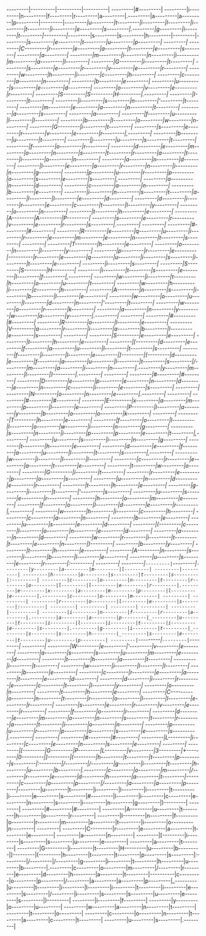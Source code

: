 ---------|----------|----------|----------|
---------|#---------| ---------|i---------|n---------|f---------|r---------|a---------|.---------|a---------|a---------|p---------|\---------|_---------|u---------|t---------|i---------|l---------|i---------|t---------|i---------|e---------|s---------|.---------|g---------|i---------|t---------|\---------|_---------|s---------|s---------|h---------|\---------|_---------|s---------|e---------|t---------|u---------|p---------|
---------|
---------|C---------|r---------|e---------|a---------|t---------|e---------|s---------| ---------|a---------| ---------|m---------|i---------|n---------|i---------|m---------|a---------|l---------| ---------|G---------|i---------|t---------| ---------|s---------|e---------|r---------|v---------|e---------|r---------| ---------|w---------|h---------|i---------|c---------|h---------| ---------|c---------|a---------|n---------| ---------|b---------|e---------| ---------|u---------|s---------|e---------|d---------| ---------|o---------|v---------|e---------|r---------| ---------|S---------|S---------|H---------|.---------| ---------|I---------|t---------| ---------|i---------|s---------|n---------|'---------|t---------| ---------|m---------|e---------|a---------|n---------|t---------| ---------|a---------|s---------| ---------|a---------| ---------|f---------|u---------|l---------|l---------| ---------|b---------|l---------|o---------|w---------|n---------| ---------|G---------|i---------|t---------| ---------|s---------|e---------|r---------|v---------|e---------|r---------|,---------|
---------|b---------|u---------|t---------| ---------|j---------|u---------|s---------|t---------| ---------|f---------|o---------|r---------| ---------|d---------|e---------|m---------|o---------|n---------|s---------|t---------|r---------|a---------|t---------|i---------|o---------|n---------| ---------|a---------|n---------|d---------| ---------|l---------|e---------|a---------|r---------|n---------|i---------|n---------|g---------| ---------|p---------|u---------|r---------|p---------|o---------|s---------|e---------|s---------|,---------| ---------|a---------|n---------|d---------| ---------|c---------|a---------|n---------| ---------|b---------|e---------| ---------|i---------|n---------|s---------|t---------|a---------|l---------|l---------|e---------|d---------| ---------|d---------|i---------|r---------|e---------|c---------|t---------|l---------|y---------| ---------|o---------|n---------| ---------|t---------|h---------|e---------| ---------|A---------|A---------|P---------| ---------|s---------|e---------|r---------|v---------|e---------|r---------|s---------|.---------|
---------|
---------|#---------|#---------| ---------|R---------|e---------|q---------|u---------|i---------|r---------|e---------|m---------|e---------|n---------|t---------|s---------|
---------|
---------|T---------|h---------|e---------| ---------|o---------|n---------|l---------|y---------| ---------|p---------|r---------|e---------|----------|r---------|e---------|q---------|u---------|i---------|s---------|i---------|t---------|e---------| ---------|i---------|s---------| ---------|S---------|S---------|H---------| ---------|i---------|t---------|s---------|e---------|l---------|f---------|,---------| ---------|w---------|i---------|t---------|h---------|o---------|u---------|t---------| ---------|w---------|h---------|i---------|c---------|h---------| ---------|A---------|n---------|s---------|i---------|b---------|l---------|e---------| ---------|w---------|o---------|u---------|l---------|d---------|n---------|'---------|t---------| ---------|w---------|o---------|r---------|k---------| ---------|a---------|n---------|y---------|w---------|a---------|y---------|.---------|
---------|
---------|#---------|#---------| ---------|R---------|o---------|l---------|e---------| ---------|V---------|a---------|r---------|i---------|a---------|b---------|l---------|e---------|s---------|
---------|
---------|S---------|e---------|e---------| ---------|t---------|h---------|e---------| ---------|[---------|d---------|e---------|f---------|a---------|u---------|l---------|t---------|s---------| ---------|f---------|i---------|l---------|e---------|]---------|(---------|d---------|e---------|f---------|a---------|u---------|l---------|t---------|s---------|/---------|m---------|a---------|i---------|n---------|.---------|y---------|m---------|l---------|)---------|.---------|
---------|
---------|#---------|#---------| ---------|D---------|e---------|p---------|e---------|n---------|d---------|e---------|n---------|c---------|i---------|e---------|s---------|
---------|
---------|N---------|o---------|n---------|e---------|.---------|
---------|
---------|#---------|#---------| ---------|E---------|x---------|a---------|m---------|p---------|l---------|e---------| ---------|P---------|l---------|a---------|y---------|b---------|o---------|o---------|k---------|
---------|
---------|T---------|h---------|e---------| ---------|f---------|o---------|l---------|l---------|o---------|w---------|i---------|n---------|g---------| ---------|s---------|n---------|i---------|p---------|p---------|e---------|t---------|,---------| ---------|u---------|s---------|i---------|n---------|g---------| ---------|t---------|h---------|e---------| ---------|d---------|e---------|f---------|a---------|u---------|l---------|t---------|s---------|,---------| ---------|w---------|i---------|l---------|l---------| ---------|c---------|r---------|e---------|a---------|t---------|e---------| ---------|t---------|w---------|o---------| ---------|G---------|i---------|t---------| ---------|r---------|e---------|p---------|o---------|s---------| ---------|u---------|n---------|d---------|e---------|r---------| ---------|t---------|h---------|e---------| ---------|g---------|i---------|t---------|'---------|s---------| ---------|u---------|s---------|e---------|r---------| ---------|h---------|o---------|m---------|e---------| ---------|f---------|o---------|l---------|d---------|e---------|r---------|,---------|
---------|w---------|h---------|i---------|c---------|h---------| ---------|c---------|a---------|n---------| ---------|b---------|e---------| ---------|u---------|s---------|e---------|d---------| ---------|(---------|c---------|l---------|o---------|n---------|e---------|d---------| ---------|a---------|n---------|d---------| ---------|w---------|r---------|i---------|t---------|t---------|e---------|n---------|)---------| ---------|b---------|y---------| ---------|t---------|h---------|e---------| ---------|A---------|n---------|s---------|i---------|b---------|l---------|e---------| ---------|u---------|s---------|e---------|r---------|:---------|
---------|
---------|`---------|`---------|`---------|y---------|a---------|m---------|l---------|
---------|----------| ---------|h---------|o---------|s---------|t---------|s---------|:---------| ---------|c---------|o---------|n---------|t---------|r---------|o---------|l---------|l---------|e---------|r---------|.---------|e---------|x---------|a---------|m---------|p---------|l---------|e---------|.---------|c---------|o---------|m---------|
---------| ---------| ---------|r---------|o---------|l---------|e---------|s---------|:---------|
---------| ---------| ---------| ---------| ---------|----------| ---------|i---------|n---------|f---------|r---------|a---------|.---------|a---------|a---------|p---------|_---------|u---------|t---------|i---------|l---------|i---------|t---------|i---------|e---------|s---------|.---------|g---------|i---------|t---------|_---------|s---------|s---------|h---------|_---------|s---------|e---------|t---------|u---------|p---------|
---------|`---------|`---------|`---------|
---------|
---------|W---------|e---------|'---------|v---------|e---------| ---------|a---------|s---------|s---------|u---------|m---------|e---------|d---------| ---------|t---------|h---------|a---------|t---------| ---------|i---------|t---------| ---------|w---------|i---------|l---------|l---------| ---------|b---------|e---------| ---------|c---------|r---------|e---------|a---------|t---------|e---------|d---------| ---------|d---------|i---------|r---------|e---------|c---------|t---------|l---------|y---------| ---------|o---------|n---------| ---------|t---------|h---------|e---------| ---------|C---------|o---------|n---------|t---------|r---------|o---------|l---------|l---------|e---------|r---------| ---------|s---------|e---------|r---------|v---------|e---------|r---------| ---------|f---------|o---------|r---------| ---------|d---------|e---------|m---------|o---------|n---------|s---------|t---------|r---------|a---------|t---------|i---------|o---------|n---------| ---------|p---------|u---------|r---------|p---------|o---------|s---------|e---------|s---------|.---------|
---------|
---------|#---------|#---------| ---------|L---------|i---------|c---------|e---------|n---------|s---------|e---------|
---------|
---------|[---------|G---------|P---------|L---------|v---------|3---------|+---------|0---------|]---------|(---------|h---------|t---------|t---------|p---------|s---------|:---------|/---------|/---------|g---------|i---------|t---------|h---------|u---------|b---------|.---------|c---------|o---------|m---------|/---------|r---------|e---------|d---------|h---------|a---------|t---------|----------|c---------|o---------|p---------|/---------|a---------|a---------|p---------|_---------|u---------|t---------|i---------|l---------|i---------|t---------|i---------|e---------|s---------|#---------|l---------|i---------|c---------|e---------|n---------|s---------|i---------|n---------|g---------|)---------|
---------|
---------|#---------|#---------| ---------|A---------|u---------|t---------|h---------|o---------|r---------| ---------|I---------|n---------|f---------|o---------|r---------|m---------|a---------|t---------|i---------|o---------|n---------|
---------|
---------|C---------|r---------|e---------|a---------|t---------|e---------| ---------|a---------|n---------| ---------|[---------|i---------|s---------|s---------|u---------|e---------| ---------|a---------|t---------| ---------|G---------|i---------|t---------|H---------|u---------|b---------|]---------|(---------|h---------|t---------|t---------|p---------|s---------|:---------|/---------|/---------|g---------|i---------|t---------|h---------|u---------|b---------|.---------|c---------|o---------|m---------|/---------|r---------|e---------|d---------|h---------|a---------|t---------|----------|c---------|o---------|p---------|/---------|a---------|a---------|p---------|_---------|u---------|t---------|i---------|l---------|i---------|t---------|i---------|e---------|s---------|/---------|i---------|s---------|s---------|u---------|e---------|s---------|)---------| ---------|i---------|f---------| ---------|y---------|o---------|u---------| ---------|w---------|a---------|n---------|t---------| ---------|t---------|o---------| ---------|c---------|o---------|n---------|t---------|a---------|c---------|t---------| ---------|u---------|s---------|.---------|
